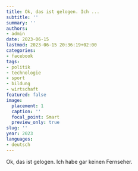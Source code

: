 ```yaml
---
title: Ok, das ist gelogen. Ich ...
subtitle: ''
summary: ''
authors:
- admin
date: 2023-06-15
lastmod: 2023-06-15 20:36:19+02:00
categories:
- facebook
tags:
- politik
- technologie
- sport
- bildung
- wirtschaft
featured: false
image:
  placement: 1
  caption: ''
  focal_point: Smart
  preview_only: true
slug: ''
year: 2023
languages:
- deutsch
---
```


Ok, das ist gelogen. Ich habe gar keinen Fernseher.